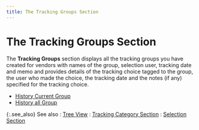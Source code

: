 ```yaml
---
title: The Tracking Groups Section
---
```


# The Tracking Groups Section


The **Tracking Groups** section displays all the tracking groups you have created for vendors with names of the group, selection user, tracking date and memo and provides details of the tracking choice tagged to the group, the user who made the choice, the tracking date and the notes (if any) specified for the tracking choice.

- [History Current Group]({{site.ct_baseurl}}/misc/history_current_group_ct_vendor_browser_options.html)
- [History all Group]({{site.ct_baseurl}}/misc/history_all_group_ct_vendor_browser_options.html)



{:.see_also}
See also
: [Tree View]({{site.ct_baseurl}}/misc/tree_view_ct_vendor_browser_option.html)
: [Tracking Category Section]({{site.ct_baseurl}}/misc/the_tracking_category_section_ct_vendor_browser_sections.html)
: [Selection Section]({{site.ct_baseurl}}/misc/the_selection_grid_ct_vendor_browser_section.html)
